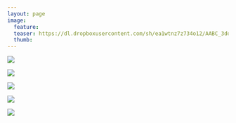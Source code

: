 ```yaml
---
layout: page
image:
  feature:
  teaser: https://dl.dropboxusercontent.com/sh/ea1wtnz7z734o12/AABC_3dqGi4doMVS7SKSjnf6a/luontokuvat/kev%C3%A4t/DS15901-245px.jpg
  thumb:
---
```


[![](https://dl.dropboxusercontent.com/sh/ea1wtnz7z734o12/AADTiZqpymDKnduUV6v6tAuya/luontokuvat/kev%C3%A4t/DS15897-800px.jpg)](https://dl.dropboxusercontent.com/sh/ea1wtnz7z734o12/AABFbFc6QcuyEpdYWq2xY4DRa/luontokuvat/kev%C3%A4t/DS15897.jpg)

[![](https://dl.dropboxusercontent.com/sh/ea1wtnz7z734o12/AAD06d5d5K4x1tHXZtIyiobYa/luontokuvat/kev%C3%A4t/DS15900-800px.jpg)](https://dl.dropboxusercontent.com/sh/ea1wtnz7z734o12/AADujBzaGU-GAd6nkhR0s69ta/luontokuvat/kev%C3%A4t/DS15900.jpg)

[![](https://dl.dropboxusercontent.com/sh/ea1wtnz7z734o12/AADomrUiNcyWAOUm-02-btpUa/luontokuvat/kev%C3%A4t/DS15901-800px.jpg)](https://dl.dropboxusercontent.com/sh/ea1wtnz7z734o12/AABn9Y3knlP8BubVxQRMHurra/luontokuvat/kev%C3%A4t/DS15901.jpg)

[![](https://dl.dropboxusercontent.com/sh/ea1wtnz7z734o12/AAAqaZTtQp1rPj4AJAKtbYrna/luontokuvat/kev%C3%A4t/DS15905-800px.jpg)](https://dl.dropboxusercontent.com/sh/ea1wtnz7z734o12/AAD7_nkhUeYSoZZvFdr1XJ3Ca/luontokuvat/kev%C3%A4t/DS15905.jpg)

[![](https://dl.dropboxusercontent.com/sh/ea1wtnz7z734o12/AAC-kOET3rFlm1tdUaGiNRrZa/luontokuvat/kev%C3%A4t/DS15908-800px.jpg)](https://dl.dropboxusercontent.com/sh/ea1wtnz7z734o12/AACsEPFf8-LV6WhqoFBqJUWPa/luontokuvat/kev%C3%A4t/DS15908.jpg)
